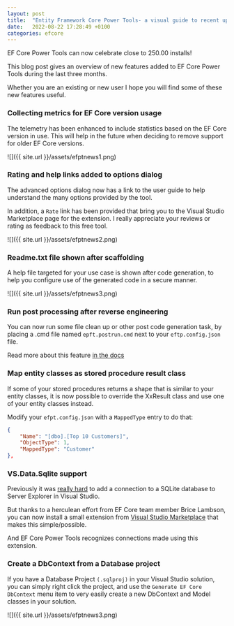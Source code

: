 ```yaml
---
layout: post
title:  "Entity Framework Core Power Tools- a visual guide to recent updates"
date:   2022-08-22 17:28:49 +0100
categories: efcore
---
```

EF Core Power Tools can now celebrate close to 250.00 installs!

This blog post gives an overview of new features added to EF Core Power Tools during the last three months.

Whether you are an existing or new user I hope you will find some of these new features useful.

### Collecting metrics for EF Core version usage

The telemetry has been enhanced to include statistics based on the EF Core version in use. This will help in the future when deciding to remove support for older EF Core versions.

![]({{ site.url }}/assets/efptnews1.png)

### Rating and help links added to options dialog

The advanced options dialog now has a link to the user guide to help understand the many options provided by the tool. 

In addition, a `Rate` link has been provided that bring you to the Visual Studio Marketplace page for the extension. I really appreciate your reviews or rating as feedback to this free tool. 

![]({{ site.url }}/assets/efptnews2.png)

### Readme.txt file shown after scaffolding

A help file targeted for your use case is shown after code generation, to help you configure use of the generated code in a secure manner.

![]({{ site.url }}/assets/efptnews3.png)

### Run post processing after reverse engineering

You can now run some file clean up or other post code generation task, by placing a .cmd file named `epft.postrun.cmd` next to your `eftp.config.json` file.

Read more about this feature [in the docs](https://github.com/ErikEJ/EFCorePowerTools/wiki/Reverse-Engineering#saving-options-and-running-the-second-time)

### Map entity classes as stored procedure result class

If some of your stored procedures returns a shape that is similar to your entity classes, it is now possible to override the XxResult class and use one of your entity classes instead.

Modify your `efpt.config.json` with a `MappedType` entry to do that:

```json
{
    "Name": "[dbo].[Top 10 Customers]",
    "ObjectType": 1,
    "MappedType": "Customer"
},
```

### VS.Data.Sqlite support

Previously it was [really hard](https://github.com/ErikEJ/SqlCeToolbox/wiki/EF6-workflow-with-SQLite-DDEX-provider) to add a connection to a SQLite database to Server Explorer in Visual Studio.

But thanks to a herculean effort from EF Core team member Brice Lambson, you can now install a small extension from [Visual Studio Marketplace](https://marketplace.visualstudio.com/items?itemName=bricelam.VSDataSqlite&ssr=false#overview) that makes this simple/possible.

And EF Core Power Tools recognizes connections made using this extension. 

### Create a DbContext from a Database project

If you have a Database Project `(.sqlproj)` in your Visual Studio solution, you can simply right click the project, and use the `Generate EF Core DbContext` menu item to very easily create a new DbContext and Model classes in your solution.

![]({{ site.url }}/assets/efptnews3.png)

